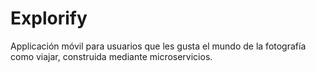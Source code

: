 # Explorify
Applicación móvil para usuarios que les gusta el mundo de la fotografía como viajar, construida mediante microservicios.
